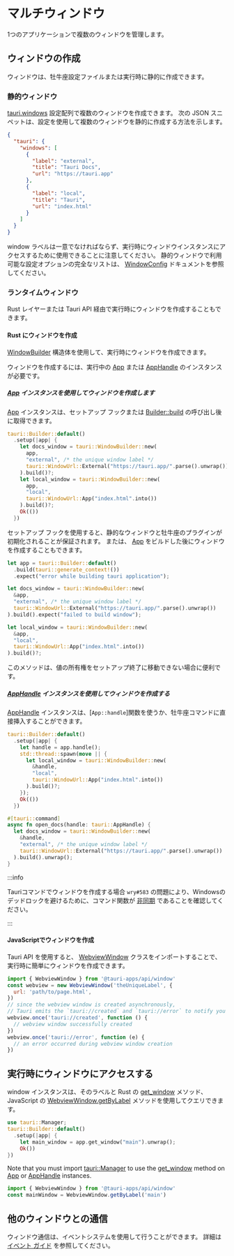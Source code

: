 # マルチウィンドウ

1つのアプリケーションで複数のウィンドウを管理します。

## ウィンドウの作成

ウィンドウは、牡牛座設定ファイルまたは実行時に静的に作成できます。

### 静的ウィンドウ

[tauri.windows][] 設定配列で複数のウィンドウを作成できます。 次の JSON スニペットは、設定を使用して複数のウィンドウを静的に作成する方法を示します。

```json tauri.conf.json
{
  "tauri": {
    "windows": [
      {
        "label": "external",
        "title": "Tauri Docs",
        "url": "https://tauri.app"
      },
      {
        "label": "local",
        "title": "Tauri",
        "url": "index.html"
      }
    ]
  }
}
```

window ラベルは一意でなければならず、実行時にウィンドウインスタンスにアクセスするために使用できることに注意してください。 静的ウィンドウで利用可能な設定オプションの完全なリストは、 [WindowConfig][] ドキュメントを参照してください。

### ランタイムウィンドウ

Rust レイヤーまたは Tauri API 経由で実行時にウィンドウを作成することもできます。

#### Rust にウィンドウを作成

[WindowBuilder][] 構造体を使用して、実行時にウィンドウを作成できます。

ウィンドウを作成するには、実行中の [App][] または [AppHandle][] のインスタンスが必要です。

##### [App][] インスタンスを使用してウィンドウを作成します

[App][] インスタンスは、セットアップ フックまたは [Builder::build][] の呼び出し後に取得できます。

```rust Using the setup hook
tauri::Builder::default()
  .setup(|app| {
    let docs_window = tauri::WindowBuilder::new(
      app,
      "external", /* the unique window label */
      tauri::WindowUrl::External("https://tauri.app/".parse().unwrap())
    ).build()?;
    let local_window = tauri::WindowBuilder::new(
      app,
      "local",
      tauri::WindowUrl::App("index.html".into())
    ).build()?;
    Ok(())
  })
```

セットアップ フックを使用すると、静的なウィンドウと牡牛座のプラグインが初期化されることが保証されます。 または、 [App][] をビルドした後にウィンドウを作成することもできます。

```rust Using the built app
let app = tauri::Builder::default()
  .build(tauri::generate_context!())
  .expect("error while building tauri application");

let docs_window = tauri::WindowBuilder::new(
  &app,
  "external", /* the unique window label */
  tauri::WindowUrl::External("https://tauri.app/".parse().unwrap())
).build().expect("failed to build window");

let local_window = tauri::WindowBuilder::new(
  &app,
  "local",
  tauri::WindowUrl::App("index.html".into())
).build()?;
```

このメソッドは、値の所有権をセットアップ終了に移動できない場合に便利です。

##### [AppHandle][] インスタンスを使用してウィンドウを作成する

[AppHandle][] インスタンスは、[`App::handle`]関数を使うか、牡牛座コマンドに直接挿入することができます。

```rust Create a window in a separate thread
tauri::Builder::default()
  .setup(|app| {
    let handle = app.handle();
    std::thread::spawn(move || {
      let local_window = tauri::WindowBuilder::new(
        &handle,
        "local",
        tauri::WindowUrl::App("index.html".into())
      ).build()?;
    });
    Ok(())
  })
```

```rust Create a window in a Tauri command
#[tauri::command]
async fn open_docs(handle: tauri::AppHandle) {
  let docs_window = tauri::WindowBuilder::new(
    &handle,
    "external", /* the unique window label */
    tauri::WindowUrl::External("https://tauri.app/".parse().unwrap())
  ).build().unwrap();
}
```

:::info

Tauriコマンドでウィンドウを作成する場合 `wry#583` の問題により、Windowsのデッドロックを避けるために、コマンド関数が [非同期][] であることを確認してください。

:::

#### JavaScriptでウィンドウを作成

Tauri API を使用すると、 [WebviewWindow][] クラスをインポートすることで、実行時に簡単にウィンドウを作成できます。

```js Create a window using the WebviewWindow class
import { WebviewWindow } from '@tauri-apps/api/window'
const webview = new WebviewWindow('theUniqueLabel', {
  url: 'path/to/page.html',
})
// since the webview window is created asynchronously,
// Tauri emits the `tauri://created` and `tauri://error` to notify you of the creation response
webview.once('tauri://created', function () {
  // webview window successfully created
})
webview.once('tauri://error', function (e) {
  // an error occurred during webview window creation
})
```

## 実行時にウィンドウにアクセスする

window インスタンスは、そのラベルと Rust の [get_window][] メソッド、JavaScript の [WebviewWindow.getByLabel][] メソッドを使用してクエリできます。

```rust Using get_window
use tauri::Manager;
tauri::Builder::default()
  .setup(|app| {
    let main_window = app.get_window("main").unwrap();
    Ok())
})
```

Note that you must import [tauri::Manager][] to use the [get_window][] method on [App][] or [AppHandle][] instances.

```js Using WebviewWindow.getByLabel
import { WebviewWindow } from '@tauri-apps/api/window'
const mainWindow = WebviewWindow.getByLabel('main')
```

## 他のウィンドウとの通信

ウィンドウ通信は、イベントシステムを使用して行うことができます。 詳細は [イベント ガイド][] を参照してください。

[tauri.windows]: ../../api/config.md#tauriconfig.windows
[WindowConfig]: ../../api/config.md#windowconfig
[WindowBuilder]: https://docs.rs/tauri/1.0.0/tauri/window/struct.WindowBuilder.html
[App]: https://docs.rs/tauri/1.0.0/tauri/struct.App.html
[AppHandle]: https://docs.rs/tauri/1.0.0/tauri/struct.AppHandle.html
[Builder::build]: https://docs.rs/tauri/1.0.0/tauri/struct.Builder.html#method.build
[get_window]: https://docs.rs/tauri/1.0.0/tauri/trait.Manager.html#method.get_window
[非同期]: https://github.com/tauri-apps/wry/issues/583
[WebviewWindow]: ../../api/js/window.md#webviewwindow
[WebviewWindow.getByLabel]: ../../api/js/window.md#getbylabel
[tauri::Manager]: https://docs.rs/tauri/1.0.0/tauri/trait.Manager.html
[イベント ガイド]: ./events.md
